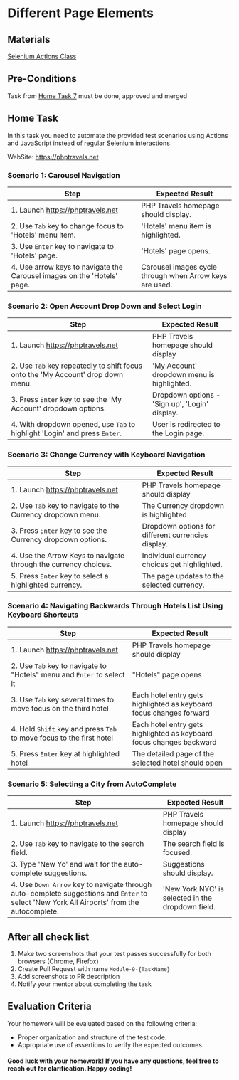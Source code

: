 # Different Page Elements

## Materials

[Selenium Actions Class](https://toolsqa.com/selenium-webdriver/actions-class-in-selenium/)

## Pre-Conditions

Task from [Home Task 7](Hometask.md) must be done, approved and merged

## Home Task

In this task you need to automate the provided test scenarios using Actions and JavaScript instead of regular Selenium 
interactions

WebSite: https://phptravels.net

### Scenario 1: Carousel Navigation

| Step                                                                    | Expected Result                                         |
|-------------------------------------------------------------------------|---------------------------------------------------------|
| 1. Launch https://phptravels.net                                        | PHP Travels homepage should display.                    |
| 2. Use `Tab` key to change focus to 'Hotels' menu item.                 | 'Hotels' menu item is highlighted.                      |
| 3. Use `Enter` key to navigate to 'Hotels' page.                        | 'Hotels' page opens.                                    |
| 4. Use arrow keys to navigate the Carousel images on the 'Hotels' page. | Carousel images cycle through when Arrow keys are used. |

### Scenario 2: Open Account Drop Down and Select Login

| Step                                                                             | Expected Result                                |
|----------------------------------------------------------------------------------|------------------------------------------------|
| 1. Launch https://phptravels.net                                                 | PHP Travels homepage should display            |
| 2. Use `Tab` key repeatedly to shift focus onto the 'My Account' drop down menu. | 'My Account' dropdown menu is highlighted.     |
| 3. Press `Enter` key to see the 'My Account' dropdown options.                   | Dropdown options - 'Sign up', 'Login' display. |
| 4. With dropdown opened, use `Tab` to highlight 'Login' and press `Enter`.       | User is redirected to the Login page.          |

### Scenario 3: Change Currency with Keyboard Navigation

| Step                                                                    | Expected Result                                    |
|-------------------------------------------------------------------------|----------------------------------------------------|
| 1. Launch https://phptravels.net                                        | PHP Travels homepage should display                |
| 2. Use `Tab` key to navigate to the Currency dropdown menu.             | The Currency dropdown is highlighted               |
| 3. Press `Enter` key to see the Currency dropdown options.              | Dropdown options for different currencies display. |
| 4. Use the Arrow Keys to navigate through the currency choices.         | Individual currency choices get highlighted.       |
| 5. Press `Enter` key to select a highlighted currency.                  | The page updates to the selected currency.         |

### Scenario 4: Navigating Backwards Through Hotels List Using Keyboard Shortcuts

| Step                                                                   | Expected Result                                                         |
|------------------------------------------------------------------------|-------------------------------------------------------------------------|
| 1. Launch https://phptravels.net                                       | PHP Travels homepage should display                                     |
| 2. Use `Tab` key to navigate to "Hotels" menu and `Enter` to select it | "Hotels" page opens                                                     |
| 3. Use `Tab` key several times to move focus on the third hotel        | Each hotel entry gets highlighted as keyboard focus changes forward     |
| 4. Hold `Shift` key and press `Tab` to move focus to the first hotel   | Each hotel entry gets highlighted as keyboard focus changes backward    |
| 5. Press `Enter` key at highlighted hotel                              | The detailed page of the selected hotel should open                     |

### Scenario 5: Selecting a City from AutoComplete

| Step                                                                                                                                       | Expected Result                                   |
|--------------------------------------------------------------------------------------------------------------------------------------------|---------------------------------------------------|
| 1. Launch https://phptravels.net                                                                                                           | PHP Travels homepage should display               |
| 2. Use `Tab` key to navigate to the search field.                                                                                          | The search field is focused.                      |
| 3. Type 'New Yo' and wait for the auto-complete suggestions.                                                                               | Suggestions should display.                       |
| 4. Use `Down Arrow` key to navigate through auto-complete suggestions and `Enter` to select 'New York All Airports' from the autocomplete. | 'New York NYC' is selected in the dropdown field. |


## After all check list

1. Make two screenshots that your test passes successfully for both browsers (Chrome, Firefox)
2. Create Pull Request with name `Module-9-{TaskName}`
3. Add screenshots to PR description
4. Notify your mentor about completing the task

## Evaluation Criteria

Your homework will be evaluated based on the following criteria:

- Proper organization and structure of the test code.
- Appropriate use of assertions to verify the expected outcomes.

#### Good luck with your homework! If you have any questions, feel free to reach out for clarification. Happy coding!
